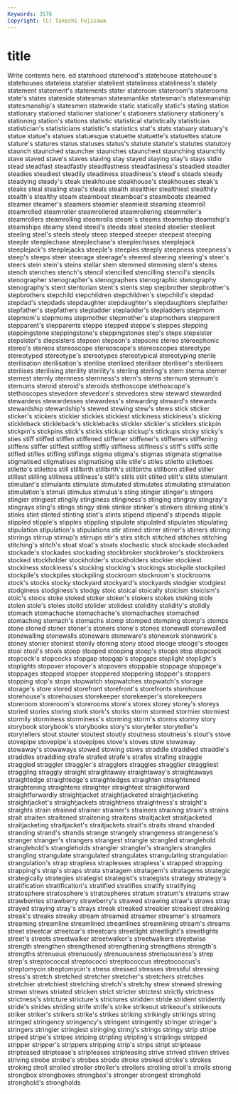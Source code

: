 ```yaml
---
Keywords: 3576 
Copyright: (C) Takeshi Fujisawa
---
```


# title

Write contents here.
ed statehood statehood's statehouse statehouse's statehouses stateless statelier
stateliest stateliness stateliness's stately statement statement's statements stater stateroom stateroom's
staterooms state's states stateside statesman statesmanlike statesman's statesmanship statesmanship's statesmen
statewide static statically static's stating station stationary stationed stationer stationer's
stationers stationery stationery's stationing station's stations statistic statistical statistically statistician
statistician's statisticians statistic's statistics stat's stats statuary statuary's statue statue's
statues statuesque statuette statuette's statuettes stature stature's statures status statuses
status's statute statute's statutes statutory staunch staunched stauncher staunches staunchest
staunching staunchly stave staved stave's staves staving stay stayed staying
stay's stays stdio stead steadfast steadfastly steadfastness steadfastness's steadied steadier
steadies steadiest steadily steadiness steadiness's stead's steads steady steadying steady's
steak steakhouse steakhouse's steakhouses steak's steaks steal stealing steal's steals
stealth stealthier stealthiest stealthily stealth's stealthy steam steamboat steamboat's steamboats
steamed steamer steamer's steamers steamier steamiest steaming steamroll steamrolled steamroller
steamrollered steamrollering steamroller's steamrollers steamrolling steamrolls steam's steams steamship steamship's
steamships steamy steed steed's steeds steel steeled steelier steeliest steeling
steel's steels steely steep steeped steeper steepest steeping steeple steeplechase
steeplechase's steeplechases steeplejack steeplejack's steeplejacks steeple's steeples steeply steepness steepness's
steep's steeps steer steerage steerage's steered steering steering's steer's steers
stein stein's steins stellar stem stemmed stemming stem's stems stench
stenches stench's stencil stencilled stencilling stencil's stencils stenographer stenographer's stenographers
stenographic stenography stenography's stent stentorian stent's stents step stepbrother stepbrother's
stepbrothers stepchild stepchildren stepchildren's stepchild's stepdad stepdad's stepdads stepdaughter stepdaughter's
stepdaughters stepfather stepfather's stepfathers stepladder stepladder's stepladders stepmom stepmom's stepmoms
stepmother stepmother's stepmothers stepparent stepparent's stepparents steppe stepped steppe's steppes
stepping steppingstone steppingstone's steppingstones step's steps stepsister stepsister's stepsisters stepson
stepson's stepsons stereo stereophonic stereo's stereos stereoscope stereoscope's stereoscopes stereotype
stereotyped stereotype's stereotypes stereotypical stereotyping sterile sterilisation sterilisation's sterilise sterilised
steriliser steriliser's sterilisers sterilises sterilising sterility sterility's sterling sterling's stern
sterna sterner sternest sternly sternness sternness's stern's sterns sternum sternum's
sternums steroid steroid's steroids stethoscope stethoscope's stethoscopes stevedore stevedore's stevedores
stew steward stewarded stewardess stewardesses stewardess's stewarding steward's stewards stewardship
stewardship's stewed stewing stew's stews stick sticker sticker's stickers stickier
stickies stickiest stickiness stickiness's sticking stickleback stickleback's sticklebacks stickler stickler's
sticklers stickpin stickpin's stickpins stick's sticks stickup stickup's stickups sticky
sticky's sties stiff stiffed stiffen stiffened stiffener stiffener's stiffeners stiffening
stiffens stiffer stiffest stiffing stiffly stiffness stiffness's stiff's stiffs stifle
stifled stifles stifling stiflings stigma stigma's stigmas stigmata stigmatise stigmatised
stigmatises stigmatising stile stile's stiles stiletto stilettoes stiletto's stilettos still
stillbirth stillbirth's stillbirths stillborn stilled stiller stillest stilling stillness stillness's
still's stills stilt stilted stilt's stilts stimulant stimulant's stimulants stimulate
stimulated stimulates stimulating stimulation stimulation's stimuli stimulus stimulus's sting stinger
stinger's stingers stingier stingiest stingily stinginess stinginess's stinging stingray stingray's
stingrays sting's stings stingy stink stinker stinker's stinkers stinking stink's
stinks stint stinted stinting stint's stints stipend stipend's stipends stipple
stippled stipple's stipples stippling stipulate stipulated stipulates stipulating stipulation stipulation's
stipulations stir stirred stirrer stirrer's stirrers stirring stirrings stirrup stirrup's
stirrups stir's stirs stitch stitched stitches stitching stitching's stitch's stoat
stoat's stoats stochastic stock stockade stockaded stockade's stockades stockading stockbroker
stockbroker's stockbrokers stocked stockholder stockholder's stockholders stockier stockiest stockiness stockiness's
stocking stocking's stockings stockpile stockpiled stockpile's stockpiles stockpiling stockroom stockroom's
stockrooms stock's stocks stocky stockyard stockyard's stockyards stodgier stodgiest stodginess
stodginess's stodgy stoic stoical stoically stoicism stoicism's stoic's stoics stoke
stoked stoker stoker's stokers stokes stoking stole stolen stole's stoles
stolid stolider stolidest stolidity stolidity's stolidly stomach stomachache stomachache's stomachaches
stomached stomaching stomach's stomachs stomp stomped stomping stomp's stomps stone
stoned stoner stoner's stoners stone's stones stonewall stonewalled stonewalling stonewalls
stoneware stoneware's stonework stonework's stoney stonier stoniest stonily stoning stony
stood stooge stooge's stooges stool stool's stools stoop stooped stooping
stoop's stoops stop stopcock stopcock's stopcocks stopgap stopgap's stopgaps stoplight
stoplight's stoplights stopover stopover's stopovers stoppable stoppage stoppage's stoppages stopped
stopper stoppered stoppering stopper's stoppers stopping stop's stops stopwatch stopwatches
stopwatch's storage storage's store stored storefront storefront's storefronts storehouse storehouse's
storehouses storekeeper storekeeper's storekeepers storeroom storeroom's storerooms store's stores storey
storey's storeys storied stories storing stork stork's storks storm stormed
stormier stormiest stormily storminess storminess's storming storm's storms stormy story
storybook storybook's storybooks story's storyteller storyteller's storytellers stout stouter stoutest
stoutly stoutness stoutness's stout's stove stovepipe stovepipe's stovepipes stove's stoves
stow stowaway stowaway's stowaways stowed stowing stows straddle straddled straddle's
straddles straddling strafe strafed strafe's strafes strafing straggle straggled straggler
straggler's stragglers straggles stragglier straggliest straggling straggly straight straightaway straightaway's
straightaways straightedge straightedge's straightedges straighten straightened straightening straightens straighter straightest
straightforward straightforwardly straightjacket straightjacketed straightjacketing straightjacket's straightjackets straightness straightness's straight's
straights strain strained strainer strainer's strainers straining strain's strains strait
straiten straitened straitening straitens straitjacket straitjacketed straitjacketing straitjacket's straitjackets strait's
straits strand stranded stranding strand's strands strange strangely strangeness strangeness's
stranger stranger's strangers strangest strangle strangled stranglehold stranglehold's strangleholds strangler
strangler's stranglers strangles strangling strangulate strangulated strangulates strangulating strangulation strangulation's
strap strapless straplesses strapless's strapped strapping strapping's strap's straps strata
stratagem stratagem's stratagems strategic strategically strategies strategist strategist's strategists strategy
strategy's stratification stratification's stratified stratifies stratify stratifying stratosphere stratosphere's stratospheres
stratum stratum's stratums straw strawberries strawberry strawberry's strawed strawing straw's
straws stray strayed straying stray's strays streak streaked streakier streakiest
streaking streak's streaks streaky stream streamed streamer streamer's streamers streaming
streamline streamlined streamlines streamlining stream's streams street streetcar streetcar's streetcars
streetlight streetlight's streetlights street's streets streetwalker streetwalker's streetwalkers streetwise strength
strengthen strengthened strengthening strengthens strength's strengths strenuous strenuously strenuousness strenuousness's
strep strep's streptococcal streptococci streptococcus streptococcus's streptomycin streptomycin's stress stressed
stresses stressful stressing stress's stretch stretched stretcher stretcher's stretchers stretches
stretchier stretchiest stretching stretch's stretchy strew strewed strewing strewn strews
striated stricken strict stricter strictest strictly strictness strictness's stricture stricture's
strictures stridden stride strident stridently stride's strides striding strife strife's
strike strikeout strikeout's strikeouts striker striker's strikers strike's strikes striking
strikingly strikings string stringed stringency stringency's stringent stringently stringer stringer's
stringers stringier stringiest stringing string's strings stringy strip stripe striped
stripe's stripes striping stripling stripling's striplings stripped stripper stripper's strippers
stripping strip's strips stript striptease stripteased striptease's stripteases stripteasing strive
strived striven strives striving strobe strobe's strobes strode stroke stroked
stroke's strokes stroking stroll strolled stroller stroller's strollers strolling stroll's
strolls strong strongbox strongboxes strongbox's stronger strongest stronghold stronghold's strongholds
